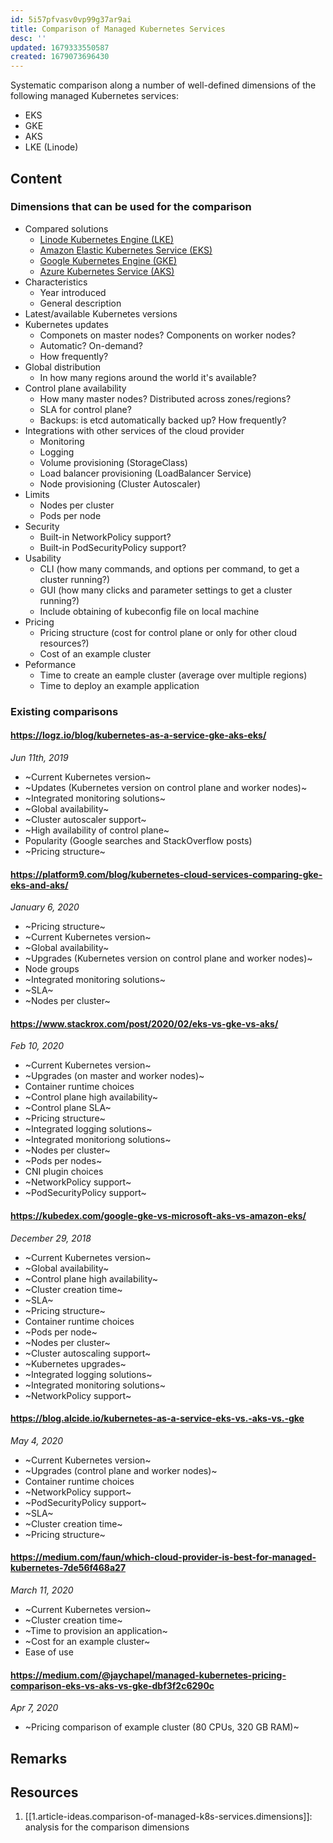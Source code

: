 ```yaml
---
id: 5i57pfvasv0vp99g37ar9ai
title: Comparison of Managed Kubernetes Services
desc: ''
updated: 1679333550587
created: 1679073696430
---
```


Systematic comparison along a number of well-defined dimensions of the following managed Kubernetes services:

- EKS
- GKE
- AKS
- LKE (Linode)

## Content

### Dimensions that can be used for the comparison

- Compared solutions
    - [Linode Kubernetes Engine (LKE)](https://www.linode.com/products/kubernetes/)
    - [Amazon Elastic Kubernetes Service (EKS)](https://aws.amazon.com/eks/)
    - [Google Kubernetes Engine (GKE)](https://cloud.google.com/kubernetes-engine)
    - [Azure Kubernetes Service (AKS)](https://azure.microsoft.com/services/kubernetes-service/)
- Characteristics
    - Year introduced
    - General description
- Latest/available Kubernetes versions
- Kubernetes updates
    - Componets on master nodes? Components on worker nodes?
    - Automatic? On-demand?
    - How frequently?
- Global distribution
    - In how many regions around the world it's available?
- Control plane availability 
    - How many master nodes? Distributed across zones/regions?
    - SLA for control plane?
    - Backups: is etcd automatically backed up? How frequently?
- Integrations with other services of the cloud provider
    - Monitoring
    - Logging
    - Volume provisioning (StorageClass)
    - Load balancer provisioning  (LoadBalancer Service)
    - Node provisioning (Cluster Autoscaler)
- Limits
    - Nodes per cluster
    - Pods per node
- Security
    - Built-in NetworkPolicy support?
    - Built-in PodSecurityPolicy support?
- Usability
    - CLI (how many commands, and options per command, to get a cluster running?)
    - GUI (how many clicks and parameter settings to get a cluster running?)
    - Include obtaining of kubeconfig file on local machine
- Pricing
    - Pricing structure (cost for control plane or only for other cloud resources?)
    - Cost of an example cluster
- Peformance
    - Time to create an eample cluster (average over multiple regions)
    - Time to deploy an example application

### Existing comparisons

#### https://logz.io/blog/kubernetes-as-a-service-gke-aks-eks/

_Jun 11th, 2019_

- ~Current Kubernetes version~
- ~Updates (Kubernetes version on control plane and worker nodes)~
- ~Integrated monitoring solutions~
- ~Global availability~
- ~Cluster autoscaler support~
- ~High availability of control plane~
- Popularity (Google searches and StackOverflow posts)
- ~Pricing structure~

#### https://platform9.com/blog/kubernetes-cloud-services-comparing-gke-eks-and-aks/

_January 6, 2020_

- ~Pricing structure~
- ~Current Kubernetes version~
- ~Global availability~
- ~Upgrades (Kubernetes version on control plane and worker nodes)~
- Node groups
- ~Integrated monitoring solutions~
- ~SLA~
- ~Nodes per cluster~

#### https://www.stackrox.com/post/2020/02/eks-vs-gke-vs-aks/

_Feb 10, 2020_

- ~Current Kubernetes version~
- ~Upgrades (on master and worker nodes)~
- Container runtime choices
- ~Control plane high availability~
- ~Control plane SLA~
- ~Pricing structure~
- ~Integrated logging solutions~
- ~Integrated monitoriong solutions~
- ~Nodes per cluster~
- ~Pods per nodes~
- CNI plugin choices 
- ~NetworkPolicy support~
- ~PodSecurityPolicy support~

#### https://kubedex.com/google-gke-vs-microsoft-aks-vs-amazon-eks/

_December 29, 2018_

- ~Current Kubernetes version~
- ~Global availability~
- ~Control plane high availability~
- ~Cluster creation time~
- ~SLA~
- ~Pricing structure~
- Container runtime choices
- ~Pods per node~
- ~Nodes per cluster~
- ~Cluster autoscaling support~
- ~Kubernetes upgrades~
- ~Integrated logging solutions~
- ~Integrated monitoring solutions~
- ~NetworkPolicy support~

#### https://blog.alcide.io/kubernetes-as-a-service-eks-vs.-aks-vs.-gke

_May 4, 2020_

- ~Current Kubernetes version~
- ~Upgrades (control plane and worker nodes)~
- Container runtime choices
- ~NetworkPolicy support~
- ~PodSecurityPolicy support~
- ~SLA~
- ~Cluster creation time~
- ~Pricing structure~

#### https://medium.com/faun/which-cloud-provider-is-best-for-managed-kubernetes-7de56f468a27

_March 11, 2020_

- ~Current Kubernetes version~
- ~Cluster creation time~
- ~Time to provision an application~
- ~Cost for an example cluster~
- Ease of use

#### https://medium.com/@jaychapel/managed-kubernetes-pricing-comparison-eks-vs-aks-vs-gke-dbf3f2c6290c

_Apr 7, 2020_

- ~Pricing comparison of example cluster (80 CPUs, 320 GB RAM)~

## Remarks

## Resources

1. [[1.article-ideas.comparison-of-managed-k8s-services.dimensions]]: analysis for the comparison dimensions